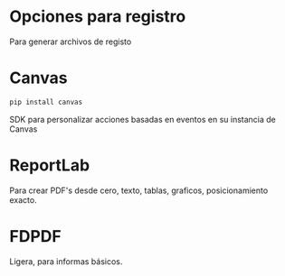 # Opciones para registro
Para generar archivos de registo



# Canvas
```bash
pip install canvas
```

SDK para personalizar acciones basadas en eventos en su instancia de Canvas




# ReportLab
Para crear PDF's desde cero, texto, tablas, graficos, posicionamiento exacto.


# FDPDF
Ligera, para informas básicos.